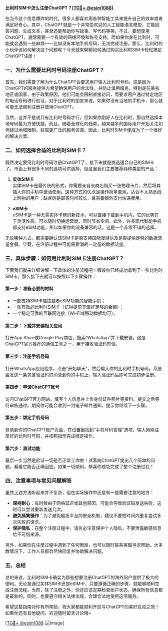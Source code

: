 **比利时SIM卡怎么注册ChatGPT？[[TG💪+ @esim1088](https://t.me/s/esim1088)]**

在当今这个信息爆炸的时代，很多人都喜欢用各种智能工具来提升自己的效率或者满足好奇心。其中，ChatGPT就是一个非常受欢迎的人工智能语言模型，它能回答问题、生成文本，甚至还能帮助你写故事、写代码等等。不过，要想使用ChatGPT，通常需要一个有效的网络环境和账号支持。而如果你身在比利时，可能就会遇到一些麻烦——比如没有本地手机号码，无法完成注册。那么，比利时的小伙伴该如何解决这个问题呢？今天就来聊聊如何通过购买比利时SIM卡轻松搞定ChatGPT注册！

### **一、为什么需要比利时号码注册ChatGPT？**

首先，我们需要了解为什么ChatGPT会要求用户输入比利时号码。这是因为ChatGPT的服务提供方希望确保用户的合法性，并防止滥用服务。特别是在某些地区或国家，由于政策原因，他们可能会限制直接访问，而要求用户通过特定地区的电话号码进行验证。对于比利时的朋友来说，如果你没有当地的手机卡，那么就可能无法顺利注册并使用ChatGPT。

当然，这并不是说只有比利时号码才行，但如果你刚好人在比利时，那自然选择本地号码最为方便快捷。而且，随着全球化的趋势，越来越多的国际用户开始关注如何绕过地域限制，获取更广泛的服务资源。因此，比利时SIM卡便成为了一个很好的解决方案。

### **二、如何选择合适的比利时SIM卡？**

既然决定要用比利时号码注册ChatGPT了，接下来就是挑选适合自己的SIM卡了。市面上有很多不同的选项可供选择，但这里我们主要推荐两种类型的产品：

1. **实体SIM卡**  
   实体SIM卡是最传统的形式，你需要亲自去商店购买一张物理卡片，然后将其插入你的手机中激活使用。这种方式的优点是操作简单直观，适合不太熟悉线上购物的用户；缺点则是邮寄时间较长，且需要额外支付快递费用。

2. **eSIM卡**  
   eSIM卡是一种无需实体卡槽的新技术，可以直接下载到手机内。它的优势在于灵活性高，可以随时切换运营商，同时节省空间。此外，许多现代智能手机都支持eSIM功能，所以如果你的设备兼容的话，这是一个非常不错的选择。

无论哪种方式，都需要确认该SIM卡是否支持国际漫游以及是否提供足够的数据流量套餐。毕竟，在注册过程中可能需要消耗一定量的数据流量。

### **三、具体步骤：如何用比利时SIM卡注册ChatGPT？**

下面我们就来详细讲解一下具体的注册流程吧！假设你已经成功拿到了一张比利时SIM卡，那么接下去就可以按照以下步骤操作：

#### **第一步：准备必要的材料**
- 一部支持SIM卡插拔或者eSIM功能的智能手机；
- 一张有效的比利时SIM卡（记得提前充值好足够的金额）；
- 一个稳定可靠的互联网连接（Wi-Fi或移动数据均可）。

#### **第二步：下载并安装相关应用**
打开App Store或Google Play商店，搜索“WhatsApp”并下载安装。这是ChatGPT官方推荐的通信工具之一，用于接收验证码短信。

#### **第三步：注册手机号码**
打开WhatsApp应用程序，点击“开始聊天”，然后输入你的比利时手机号码。系统会发送一条包含验证码的消息到你的手机上，输入验证码后即可完成初步注册。

#### **第四步：申请ChatGPT账号**
访问ChatGPT官方网站，填写个人信息并上传身份证件照片等资料。提交之后等待审核通过，期间你可能会收到一封电子邮件通知，提示你继续下一步骤。

#### **第五步：绑定手机号码**
登录到你的ChatGPT账户页面，在设置里找到“手机号码管理”选项，输入刚刚注册好的比利时号码，并按照指示完成绑定操作。

#### **第六步：测试功能**
最后一步当然是验证一切是否正常工作啦！试着向ChatGPT提出几个简单的问题，看看它能否正确回应。如果一切顺利，恭喜你成功完成了整个注册过程！

### **四、注意事项与常见问题解答**

虽然上述方法听起来并不复杂，但在实际操作中还是有一些需要注意的地方：

- **保持耐心**：有时候由于网络延迟或其他原因，可能会导致验证码发送失败，这时可以尝试重新发送几次。
- **避免频繁操作**：为了避免触发平台的安全机制，建议不要短时间内重复尝试多次失败的请求。
- **保护隐私**：在整个注册过程中，请务必注意保护个人隐私，不要泄露敏感信息给不可信来源。

另外，如果你在注册过程中遇到了任何困难，也可以随时联系客服寻求帮助。大多数情况下，工作人员都会尽快回复并协助解决问题。

### **五、总结**

总的来说，比利时SIM卡确实为那些想要注册ChatGPT的海外用户提供了极大的便利。无论是通过实体SIM卡还是eSIM卡，只要遵循正确的步骤，就能够顺利完成注册流程。当然，除了注册之外，你还应该定期检查账户状态，确保所有信息都是最新的。同时，也要遵守相关法律法规，合理合法地使用这项服务。

希望这篇指南对你有所帮助，祝大家都能顺利开启与ChatGPT的美好互动之旅！如果你还有其他疑问，欢迎随时留言讨论哦~

[[TG💪+ @esim1088](https://t.me/s/esim1088) ![Image](https://i.postimg.cc/4NQfJmqS/Snipaste-2025-05-13-00-14-12.png)]
